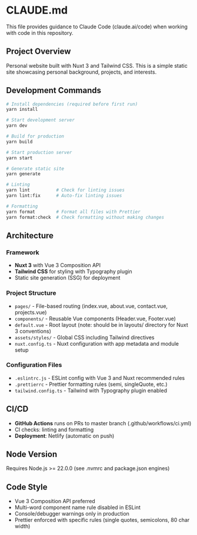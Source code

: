# CLAUDE.md

This file provides guidance to Claude Code (claude.ai/code) when working with code in this repository.

## Project Overview

Personal website built with Nuxt 3 and Tailwind CSS. This is a simple static site showcasing personal background, projects, and interests.

## Development Commands

```bash
# Install dependencies (required before first run)
yarn install

# Start development server
yarn dev

# Build for production
yarn build

# Start production server
yarn start

# Generate static site
yarn generate

# Linting
yarn lint          # Check for linting issues
yarn lint:fix      # Auto-fix linting issues

# Formatting
yarn format        # Format all files with Prettier
yarn format:check  # Check formatting without making changes
```

## Architecture

### Framework

- **Nuxt 3** with Vue 3 Composition API
- **Tailwind CSS** for styling with Typography plugin
- Static site generation (SSG) for deployment

### Project Structure

- `pages/` - File-based routing (index.vue, about.vue, contact.vue, projects.vue)
- `components/` - Reusable Vue components (Header.vue, Footer.vue)
- `default.vue` - Root layout (note: should be in layouts/ directory for Nuxt 3 conventions)
- `assets/styles/` - Global CSS including Tailwind directives
- `nuxt.config.ts` - Nuxt configuration with app metadata and module setup

### Configuration Files

- `.eslintrc.js` - ESLint config with Vue 3 and Nuxt recommended rules
- `.prettierrc` - Prettier formatting rules (semi, singleQuote, etc.)
- `tailwind.config.ts` - Tailwind with Typography plugin enabled

## CI/CD

- **GitHub Actions** runs on PRs to master branch (.github/workflows/ci.yml)
- CI checks: linting and formatting
- **Deployment**: Netlify (automatic on push)

## Node Version

Requires Node.js >= 22.0.0 (see .nvmrc and package.json engines)

## Code Style

- Vue 3 Composition API preferred
- Multi-word component name rule disabled in ESLint
- Console/debugger warnings only in production
- Prettier enforced with specific rules (single quotes, semicolons, 80 char width)
